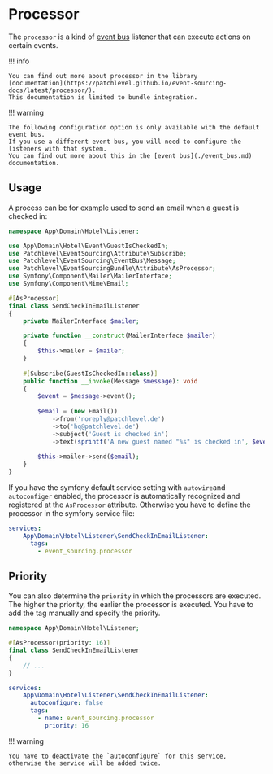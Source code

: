 # Processor

The `processor` is a kind of [event bus](./event_bus.md) listener that can execute actions on certain events.

!!! info

    You can find out more about processor in the library 
    [documentation](https://patchlevel.github.io/event-sourcing-docs/latest/processor/). 
    This documentation is limited to bundle integration.

!!! warning

    The following configuration option is only available with the default event bus. 
    If you use a different event bus, you will need to configure the listeners with that system. 
    You can find out more about this in the [event bus](./event_bus.md) documentation.

## Usage

A process can be for example used to send an email when a guest is checked in:

```php
namespace App\Domain\Hotel\Listener;

use App\Domain\Hotel\Event\GuestIsCheckedIn;
use Patchlevel\EventSourcing\Attribute\Subscribe;
use Patchlevel\EventSourcing\EventBus\Message;
use Patchlevel\EventSourcingBundle\Attribute\AsProcessor;
use Symfony\Component\Mailer\MailerInterface;
use Symfony\Component\Mime\Email;

#[AsProcessor]
final class SendCheckInEmailListener
{
    private MailerInterface $mailer;

    private function __construct(MailerInterface $mailer) 
    {
        $this->mailer = $mailer;
    }
 
    #[Subscribe(GuestIsCheckedIn::class)]
    public function __invoke(Message $message): void
    {
        $event = $message->event();
        
        $email = (new Email())
            ->from('noreply@patchlevel.de')
            ->to('hq@patchlevel.de')
            ->subject('Guest is checked in')
            ->text(sprintf('A new guest named "%s" is checked in', $event->guestName()));
            
        $this->mailer->send($email);
    }
}
```

If you have the symfony default service setting with `autowire`and `autoconfiger` enabled, 
the processor is automatically recognized and registered at the `AsProcessor` attribute. 
Otherwise you have to define the processor in the symfony service file:

```yaml
services:
    App\Domain\Hotel\Listener\SendCheckInEmailListener:
      tags:
        - event_sourcing.processor
```

## Priority

You can also determine the `priority` in which the processors are executed. 
The higher the priority, the earlier the processor is executed. 
You have to add the tag manually and specify the priority.

```php
namespace App\Domain\Hotel\Listener;

#[AsProcessor(priority: 16)]
final class SendCheckInEmailListener
{
    // ...
}
```

```yaml
services:
    App\Domain\Hotel\Listener\SendCheckInEmailListener:
      autoconfigure: false
      tags:
        - name: event_sourcing.processor
          priority: 16
```

!!! warning

    You have to deactivate the `autoconfigure` for this service, 
    otherwise the service will be added twice.
